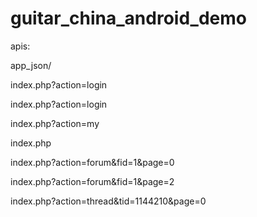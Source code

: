 guitar_china_android_demo
=========================


apis:

app_json/

index.php?action=login

index.php?action=login

index.php?action=my

index.php

index.php?action=forum&fid=1&page=0

index.php?action=forum&fid=1&page=2

index.php?action=thread&tid=1144210&page=0

